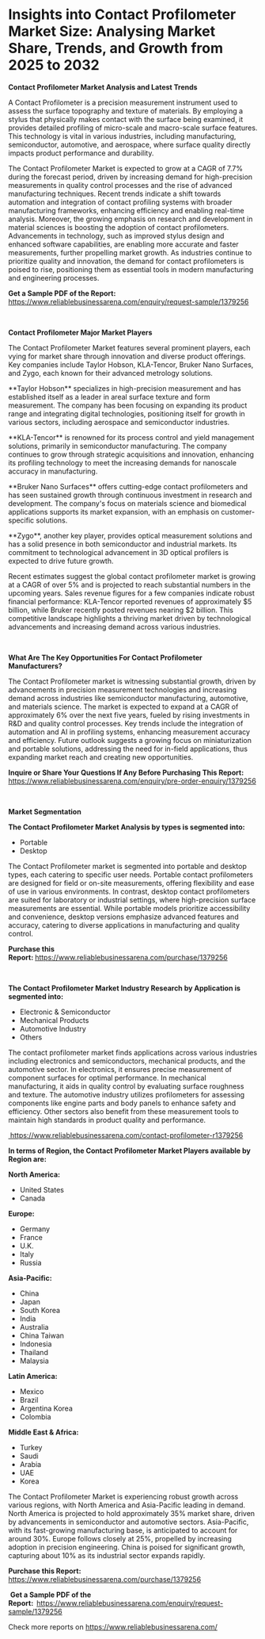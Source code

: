 <p><h1>Insights into Contact Profilometer Market Size: Analysing Market Share, Trends, and Growth from 2025 to 2032</h1></p><p><strong>Contact Profilometer Market Analysis and Latest Trends</strong></p>
<p><p>A Contact Profilometer is a precision measurement instrument used to assess the surface topography and texture of materials. By employing a stylus that physically makes contact with the surface being examined, it provides detailed profiling of micro-scale and macro-scale surface features. This technology is vital in various industries, including manufacturing, semiconductor, automotive, and aerospace, where surface quality directly impacts product performance and durability.</p><p>The Contact Profilometer Market is expected to grow at a CAGR of 7.7% during the forecast period, driven by increasing demand for high-precision measurements in quality control processes and the rise of advanced manufacturing techniques. Recent trends indicate a shift towards automation and integration of contact profiling systems with broader manufacturing frameworks, enhancing efficiency and enabling real-time analysis. Moreover, the growing emphasis on research and development in material sciences is boosting the adoption of contact profilometers. Advancements in technology, such as improved stylus design and enhanced software capabilities, are enabling more accurate and faster measurements, further propelling market growth. As industries continue to prioritize quality and innovation, the demand for contact profilometers is poised to rise, positioning them as essential tools in modern manufacturing and engineering processes.</p></p>
<p><strong>Get a Sample PDF of the Report:&nbsp;</strong> <a href="https://www.reliablebusinessarena.com/enquiry/request-sample/1379256?utm_campaign=3569&utm_medium=2&utm_source=Github&utm_content=ia&utm_term=09042025&utm_id=contact-profilometer">https://www.reliablebusinessarena.com/enquiry/request-sample/1379256</a></p>
<p>&nbsp;</p>
<p><strong>Contact Profilometer Major Market Players</strong></p>
<p><p>The Contact Profilometer Market features several prominent players, each vying for market share through innovation and diverse product offerings. Key companies include Taylor Hobson, KLA-Tencor, Bruker Nano Surfaces, and Zygo, each known for their advanced metrology solutions.</p><p>**Taylor Hobson** specializes in high-precision measurement and has established itself as a leader in areal surface texture and form measurement. The company has been focusing on expanding its product range and integrating digital technologies, positioning itself for growth in various sectors, including aerospace and semiconductor industries.</p><p>**KLA-Tencor** is renowned for its process control and yield management solutions, primarily in semiconductor manufacturing. The company continues to grow through strategic acquisitions and innovation, enhancing its profiling technology to meet the increasing demands for nanoscale accuracy in manufacturing.</p><p>**Bruker Nano Surfaces** offers cutting-edge contact profilometers and has seen sustained growth through continuous investment in research and development. The company's focus on materials science and biomedical applications supports its market expansion, with an emphasis on customer-specific solutions.</p><p>**Zygo**, another key player, provides optical measurement solutions and has a solid presence in both semiconductor and industrial markets. Its commitment to technological advancement in 3D optical profilers is expected to drive future growth.</p><p>Recent estimates suggest the global contact profilometer market is growing at a CAGR of over 5% and is projected to reach substantial numbers in the upcoming years. Sales revenue figures for a few companies indicate robust financial performance: KLA-Tencor reported revenues of approximately $5 billion, while Bruker recently posted revenues nearing $2 billion. This competitive landscape highlights a thriving market driven by technological advancements and increasing demand across various industries.</p></p>
<p>&nbsp;</p>
<p><strong>What Are The Key Opportunities For Contact Profilometer Manufacturers?</strong></p>
<p><p>The Contact Profilometer market is witnessing substantial growth, driven by advancements in precision measurement technologies and increasing demand across industries like semiconductor manufacturing, automotive, and materials science. The market is expected to expand at a CAGR of approximately 6% over the next five years, fueled by rising investments in R&D and quality control processes. Key trends include the integration of automation and AI in profiling systems, enhancing measurement accuracy and efficiency. Future outlook suggests a growing focus on miniaturization and portable solutions, addressing the need for in-field applications, thus expanding market reach and creating new opportunities.</p></p>
<p><strong>Inquire or Share Your Questions If Any Before Purchasing This Report:</strong> <a href="https://www.reliablebusinessarena.com/enquiry/pre-order-enquiry/1379256?utm_campaign=3569&utm_medium=2&utm_source=Github&utm_content=ia&utm_term=09042025&utm_id=contact-profilometer">https://www.reliablebusinessarena.com/enquiry/pre-order-enquiry/1379256</a></p>
<p>&nbsp;</p>
<p><strong>Market Segmentation</strong></p>
<p><strong>The Contact Profilometer Market Analysis by types is segmented into:</strong></p>
<p><ul><li>Portable</li><li>Desktop</li></ul></p>
<p><p>The Contact Profilometer market is segmented into portable and desktop types, each catering to specific user needs. Portable contact profilometers are designed for field or on-site measurements, offering flexibility and ease of use in various environments. In contrast, desktop contact profilometers are suited for laboratory or industrial settings, where high-precision surface measurements are essential. While portable models prioritize accessibility and convenience, desktop versions emphasize advanced features and accuracy, catering to diverse applications in manufacturing and quality control.</p></p>
<p><strong>Purchase this Report:&nbsp;</strong><a href="https://www.reliablebusinessarena.com/purchase/1379256?utm_campaign=3569&utm_medium=2&utm_source=Github&utm_content=ia&utm_term=09042025&utm_id=contact-profilometer">https://www.reliablebusinessarena.com/purchase/1379256</a></p>
<p>&nbsp;</p>
<p><strong>The Contact Profilometer Market Industry Research by Application is segmented into:</strong></p>
<p><ul><li>Electronic & Semiconductor</li><li>Mechanical Products</li><li>Automotive Industry</li><li>Others</li></ul></p>
<p><p>The contact profilometer market finds applications across various industries including electronics and semiconductors, mechanical products, and the automotive sector. In electronics, it ensures precise measurement of component surfaces for optimal performance. In mechanical manufacturing, it aids in quality control by evaluating surface roughness and texture. The automotive industry utilizes profilometers for assessing components like engine parts and body panels to enhance safety and efficiency. Other sectors also benefit from these measurement tools to maintain high standards in product quality and performance.</p></p>
<p><a href="https://www.reliablebusinessarena.com/contact-profilometer-r1379256?utm_campaign=3569&utm_medium=2&utm_source=Github&utm_content=ia&utm_term=09042025&utm_id=contact-profilometer">&nbsp;https://www.reliablebusinessarena.com/contact-profilometer-r1379256</a></p>
<p><strong>In terms of Region, the Contact Profilometer Market Players available by Region are:</strong></p>
<p>
    <p> <strong> North America: </strong>
        <ul>
            <li>United States</li>
            <li>Canada</li>
        </ul>
        </p> 
    <p> <strong> Europe: </strong>
        <ul>
            <li>Germany</li>
            <li>France</li>
            <li>U.K.</li>
            <li>Italy</li>
            <li>Russia</li>
        </ul>
        </p> 
    <p> <strong> Asia-Pacific: </strong>
        <ul>
            <li>China</li>
            <li>Japan</li>
            <li>South Korea</li>
            <li>India</li>
            <li>Australia</li>
            <li>China Taiwan</li>
            <li>Indonesia</li>
            <li>Thailand</li>
            <li>Malaysia</li>
        </ul>
        </p> 
    <p> <strong> Latin America: </strong>
        <ul>
            <li>Mexico</li>
            <li>Brazil</li>
            <li>Argentina Korea</li>
            <li>Colombia</li>
        </ul>
        </p> 
    <p> <strong> Middle East & Africa: </strong>
        <ul>
            <li>Turkey</li>
            <li>Saudi</li>
            <li>Arabia</li>
            <li>UAE</li>
            <li>Korea</li>
        </ul>
    </p>
    </p>
<p><p>The Contact Profilometer Market is experiencing robust growth across various regions, with North America and Asia-Pacific leading in demand. North America is projected to hold approximately 35% market share, driven by advancements in semiconductor and automotive sectors. Asia-Pacific, with its fast-growing manufacturing base, is anticipated to account for around 30%. Europe follows closely at 25%, propelled by increasing adoption in precision engineering. China is poised for significant growth, capturing about 10% as its industrial sector expands rapidly.</p></p>
<p><strong>Purchase this Report: </strong><a href="https://www.reliablebusinessarena.com/purchase/1379256?utm_campaign=3569&utm_medium=2&utm_source=Github&utm_content=ia&utm_term=09042025&utm_id=contact-profilometer">https://www.reliablebusinessarena.com/purchase/1379256</a></p>
<p>&nbsp;<strong>Get a Sample PDF of the Report:&nbsp;&nbsp;</strong><a href="https://www.reliablebusinessarena.com/enquiry/request-sample/1379256?utm_campaign=3569&utm_medium=2&utm_source=Github&utm_content=ia&utm_term=09042025&utm_id=contact-profilometer">https://www.reliablebusinessarena.com/enquiry/request-sample/1379256</a></p>
<p><strong></strong></p>
<p>Check more reports on <a href="https://www.reliablebusinessarena.com/?utm_campaign=3569&utm_medium=2&utm_source=Github&utm_content=ia&utm_term=09042025&utm_id=contact-profilometer">https://www.reliablebusinessarena.com/</a></p>